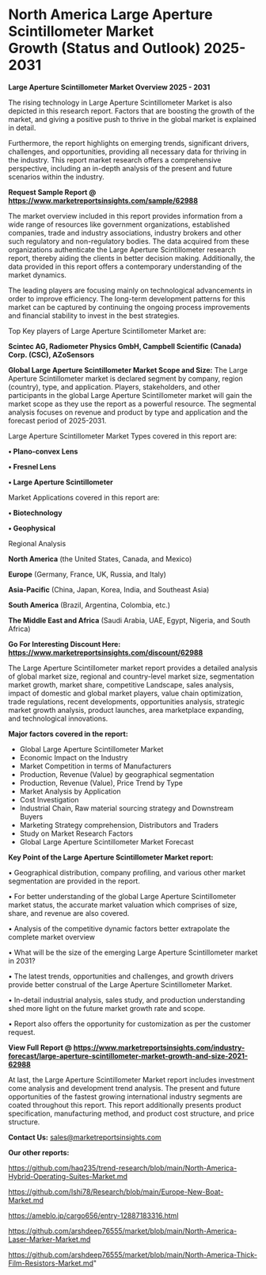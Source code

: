 # North America Large Aperture Scintillometer Market Growth (Status and Outlook) 2025-2031

<Strong> Large Aperture Scintillometer Market Overview 2025 - 2031</strong>

The rising technology in Large Aperture Scintillometer Market is also depicted in this research report. Factors that are boosting the growth of the market, and giving a positive push to thrive in the global market is explained in detail.

Furthermore, the report highlights on emerging trends, significant drivers, challenges, and opportunities, providing all necessary data for thriving in the industry. This report market research offers a comprehensive perspective, including an in-depth analysis of the present and future scenarios within the industry.

<strong>Request Sample Report @ <a href=https://www.marketreportsinsights.com/sample/62988>https://www.marketreportsinsights.com/sample/62988</a></strong>

The market overview included in this report provides information from a wide range of resources like government organizations, established companies, trade and industry associations, industry brokers and other such regulatory and non-regulatory bodies. The data acquired from these organizations authenticate the Large Aperture Scintillometer research report, thereby aiding the clients in better decision making. Additionally, the data provided in this report offers a contemporary understanding of the market dynamics.

The leading players are focusing mainly on technological advancements in order to improve efficiency. The long-term development patterns for this market can be captured by continuing the ongoing process improvements and financial stability to invest in the best strategies.

Top Key players of Large Aperture Scintillometer Market are:

<strong>Scintec AG, Radiometer Physics GmbH, Campbell Scientific (Canada) Corp. (CSC), AZoSensors</strong>

<strong><b>Global Large Aperture Scintillometer Market Scope and Size:</b></strong>
The Large Aperture Scintillometer market is declared segment by company, region (country), type, and application. Players, stakeholders, and other participants in the global Large Aperture Scintillometer market will gain the market scope as they use the report as a powerful resource. The segmental analysis focuses on revenue and product by type and application and the forecast period of 2025-2031.

Large Aperture Scintillometer Market Types covered in this report are:

<strong>• Plano-convex Lens

• Fresnel Lens

• Large Aperture Scintillometer</strong>

Market Applications covered in this report are:

<strong>• Biotechnology

• Geophysical</strong> 

Regional Analysis

<strong>North America</strong> (the United States, Canada, and Mexico)

<strong>Europe</strong> (Germany, France, UK, Russia, and Italy)

<strong>Asia-Pacific</strong> (China, Japan, Korea, India, and Southeast Asia)

<strong>South America</strong> (Brazil, Argentina, Colombia, etc.)

<strong>The Middle East and Africa</strong> (Saudi Arabia, UAE, Egypt, Nigeria, and South Africa)

<strong>Go For Interesting Discount Here: <a href=https://www.marketreportsinsights.com/discount/62988>https://www.marketreportsinsights.com/discount/62988</a></strong>

The Large Aperture Scintillometer market report provides a detailed analysis of global market size, regional and country-level market size, segmentation market growth, market share, competitive Landscape, sales analysis, impact of domestic and global market players, value chain optimization, trade regulations, recent developments, opportunities analysis, strategic market growth analysis, product launches, area marketplace expanding, and technological innovations.

<strong><b>Major factors covered in the report:</b></strong>
<ul>
  <li>Global Large Aperture Scintillometer Market </li>
  <li>Economic Impact on the Industry</li>
  <li>Market Competition in terms of Manufacturers</li>
  <li>Production, Revenue (Value) by geographical segmentation</li>
  <li>Production, Revenue (Value), Price Trend by Type</li>
  <li>Market Analysis by Application</li>
  <li>Cost Investigation</li>
  <li>Industrial Chain, Raw material sourcing strategy and Downstream Buyers</li>
  <li>Marketing Strategy comprehension, Distributors and Traders</li>
  <li>Study on Market Research Factors</li>
  <li>Global Large Aperture Scintillometer Market Forecast</li>
</ul>

<strong><b>Key Point of the Large Aperture Scintillometer Market report:</b></strong>

• Geographical distribution, company profiling, and various other market segmentation are provided in the report.

• For better understanding of the global Large Aperture Scintillometer market status, the accurate market valuation which comprises of size, share, and revenue are also covered.

• Analysis of the competitive dynamic factors better extrapolate the complete market overview

• What will be the size of the emerging Large Aperture Scintillometer market in 2031?

• The latest trends, opportunities and challenges, and growth drivers provide better construal of the Large Aperture Scintillometer Market.

• In-detail industrial analysis, sales study, and production understanding shed more light on the future market growth rate and scope.

• Report also offers the opportunity for customization as per the customer request.

<strong><b>View Full Report @ <a href=https://www.marketreportsinsights.com/industry-forecast/large-aperture-scintillometer-market-growth-and-size-2021-62988>https://www.marketreportsinsights.com/industry-forecast/large-aperture-scintillometer-market-growth-and-size-2021-62988</a></b></strong>


At last, the Large Aperture Scintillometer Market report includes investment come analysis and development trend analysis. The present and future opportunities of the fastest growing international industry segments are coated throughout this report. This report additionally presents product specification, manufacturing method, and product cost structure, and price structure.

<strong>Contact Us:</strong>
sales@marketreportsinsights.com

<strong>Our other reports:</strong>

<a href=https://github.com/haq235/trend-research/blob/main/North-America-Hybrid-Operating-Suites-Market.md>https://github.com/haq235/trend-research/blob/main/North-America-Hybrid-Operating-Suites-Market.md</a>

<a href=https://github.com/Ishi78/Research/blob/main/Europe-New-Boat-Market.md>https://github.com/Ishi78/Research/blob/main/Europe-New-Boat-Market.md</a>

<a href=https://ameblo.jp/cargo656/entry-12887183316.html>https://ameblo.jp/cargo656/entry-12887183316.html</a>

<a href=https://github.com/arshdeep76555/market/blob/main/North-America-Laser-Marker-Market.md>https://github.com/arshdeep76555/market/blob/main/North-America-Laser-Marker-Market.md</a>

<a href=https://github.com/arshdeep76555/market/blob/main/North-America-Thick-Film-Resistors-Market.md>https://github.com/arshdeep76555/market/blob/main/North-America-Thick-Film-Resistors-Market.md</a>"
